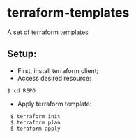 # terraform-templates

A set of terraform templates

## Setup:
 * First, install terraform client;
 * Access desired resource:
 ```
 $ cd REPO
 ```
 * Apply terraform template:

```
 $ terraform init 
 $ terraform plan
 $ teraform apply
 ```